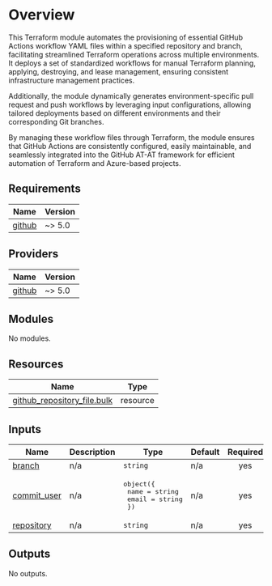 # Overview

This Terraform module automates the provisioning of essential GitHub Actions workflow YAML files within a specified repository and branch, facilitating streamlined Terraform operations across multiple environments. It deploys a set of standardized workflows for manual Terraform planning, applying, destroying, and lease management, ensuring consistent infrastructure management practices. 

Additionally, the module dynamically generates environment-specific pull request and push workflows by leveraging input configurations, allowing tailored deployments based on different environments and their corresponding Git branches. 

By managing these workflow files through Terraform, the module ensures that GitHub Actions are consistently configured, easily maintainable, and seamlessly integrated into the GitHub AT-AT framework for efficient automation of Terraform and Azure-based projects.

<!-- BEGIN_TF_DOCS -->
## Requirements

| Name | Version |
|------|---------|
| <a name="requirement_github"></a> [github](#requirement\_github) | ~> 5.0 |

## Providers

| Name | Version |
|------|---------|
| <a name="provider_github"></a> [github](#provider\_github) | ~> 5.0 |

## Modules

No modules.

## Resources

| Name | Type |
|------|------|
| [github_repository_file.bulk](https://registry.terraform.io/providers/integrations/github/latest/docs/resources/repository_file) | resource |

## Inputs

| Name | Description | Type | Default | Required |
|------|-------------|------|---------|:--------:|
| <a name="input_branch"></a> [branch](#input\_branch) | n/a | `string` | n/a | yes |
| <a name="input_commit_user"></a> [commit\_user](#input\_commit\_user) | n/a | <pre>object({<br>    name  = string<br>    email = string<br>  })</pre> | n/a | yes |
| <a name="input_repository"></a> [repository](#input\_repository) | n/a | `string` | n/a | yes |

## Outputs

No outputs.
<!-- END_TF_DOCS -->